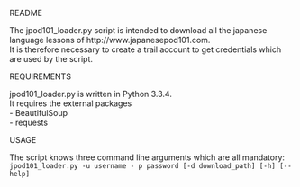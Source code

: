 README

<div>
The jpod101_loader.py script is intended to download all the japanese language lessons of http://www.japanesepod101.com.<br />
It is therefore necessary to create a trail account to get credentials which are used by the script.
</div>

REQUIREMENTS
<div>
jpod101_loader.py is written in Python 3.3.4.<br />
It requires the external packages	<br />
	- BeautifulSoup<br />
	- requests<br />
</div>

USAGE
<div>
The script knows three command line arguments which are all mandatory:<br />
	<code>jpod101_loader.py -u username - p password [-d download_path] [-h] [--help]</code>
</div>

